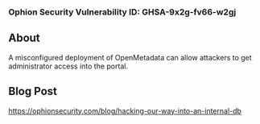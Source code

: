 ### Ophion Security Vulnerability ID: GHSA-9x2g-fv66-w2gj

## About

A misconfigured deployment of OpenMetadata can allow attackers to get administrator access into the portal. 

## Blog Post

https://ophionsecurity.com/blog/hacking-our-way-into-an-internal-db
